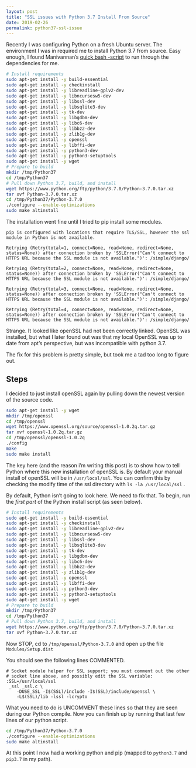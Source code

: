 ```yaml
---
layout: post
title: "SSL issues with Python 3.7 Install From Source"
date: 2019-02-26
permalink: python37-ssl-issue
---
```


Recently I was configuring Python on a fresh Ubuntu server. The environment I was in required me to install Python 3.7 from source. Easy enough, I found Manivannan’s [quick bash -script](https://medium.com/@manivannan_data/install-python3-7-in-ubuntu-16-04-dfd9b4f11e5c) to run through the dependencies for me.

```bash
# Install requirements
sudo apt-get install -y build-essential
sudo apt-get install -y checkinstall
sudo apt-get install -y libreadline-gplv2-dev
sudo apt-get install -y libncursesw5-dev
sudo apt-get install -y libssl-dev
sudo apt-get install -y libsqlite3-dev
sudo apt-get install -y tk-dev
sudo apt-get install -y libgdbm-dev
sudo apt-get install -y libc6-dev
sudo apt-get install -y libbz2-dev
sudo apt-get install -y zlib1g-dev
sudo apt-get install -y openssl
sudo apt-get install -y libffi-dev
sudo apt-get install -y python3-dev
sudo apt-get install -y python3-setuptools
sudo apt-get install -y wget
# Prepare to build
mkdir /tmp/Python37
cd /tmp/Python37
# Pull down Python 3.7, build, and install
wget https://www.python.org/ftp/python/3.7.0/Python-3.7.0.tar.xz
tar xvf Python-3.7.0.tar.xz
cd /tmp/Python37/Python-3.7.0
./configure --enable-optimizations
sudo make altinstall
```

The installation went fine until I tried to pip install some modules.

```
pip is configured with locations that require TLS/SSL, however the ssl module in Python is not available.

Retrying (Retry(total=1, connect=None, read=None, redirect=None, status=None)) after connection broken by 'SSLError("Can't connect to HTTPS URL because the SSL module is not available.")': /simple/django/

Retrying (Retry(total=2, connect=None, read=None, redirect=None, status=None)) after connection broken by 'SSLError("Can't connect to HTTPS URL because the SSL module is not available.")': /simple/django/

Retrying (Retry(total=3, connect=None, read=None, redirect=None, status=None)) after connection broken by 'SSLError("Can't connect to HTTPS URL because the SSL module is not available.")': /simple/django/

Retrying (Retry(total=4, connect=None, read=None, redirect=None, status=None)) after connection broken by 'SSLError("Can't connect to HTTPS URL because the SSL module is not available.")': /simple/django/
```

Strange. It looked like openSSL had not been correctly linked. OpenSSL was installed, but what I later found out was that my local OpenSSL was up to date from apt’s perspective, but was incompatible with python 3.7.

The fix for this problem is pretty simple, but took me a tad too long to figure out.

## Steps

I decided to just install openSSL again by pulling down the newest version of the source code.

```bash
sudo apt-get install -y wget
mkdir /tmp/openssl
cd /tmp/openssl
wget https://www.openssl.org/source/openssl-1.0.2q.tar.gz
tar xvf openssl-1.0.2q.tar.gz
cd /tmp/openssl/openssl-1.0.2q
./config
make
sudo make install
```

The key here (and the reason i’m writing this post) is to show how to tell Python where this new installation of openSSL is. By default your manual install of openSSL will be in `/usr/local/ssl`. You can confirm this by checking the modify time of the ssl directory with `ls -la /usr/local/ssl` .

By default, Python isn’t going to look here. We need to fix that. To begin, run the _first part_ of the Python install script (as seen below).

```bash
# Install requirements
sudo apt-get install -y build-essential
sudo apt-get install -y checkinstall
sudo apt-get install -y libreadline-gplv2-dev
sudo apt-get install -y libncursesw5-dev
sudo apt-get install -y libssl-dev
sudo apt-get install -y libsqlite3-dev
sudo apt-get install -y tk-dev
sudo apt-get install -y libgdbm-dev
sudo apt-get install -y libc6-dev
sudo apt-get install -y libbz2-dev
sudo apt-get install -y zlib1g-dev
sudo apt-get install -y openssl
sudo apt-get install -y libffi-dev
sudo apt-get install -y python3-dev
sudo apt-get install -y python3-setuptools
sudo apt-get install -y wget
# Prepare to build
mkdir /tmp/Python37
cd /tmp/Python37
# Pull down Python 3.7, build, and install
wget https://www.python.org/ftp/python/3.7.0/Python-3.7.0.tar.xz
tar xvf Python-3.7.0.tar.xz
```

Now STOP, cd to `/tmp/openssl/Python-3.7.0` and open up the file `Modules/Setup.dist`

You should see the following lines COMMENTED.

```
# Socket module helper for SSL support; you must comment out the other
# socket line above, and possibly edit the SSL variable:
:SSL=/usr/local/ssl
 _ssl _ssl.c \
    -DUSE_SSL -I$(SSL)/include -I$(SSL)/include/openssl \
    -L$(SSL)/lib -lssl -lcrypto
```

What you need to do is UNCOMMENT these lines so that they are seen during our Python compile. Now you can finish up by running that last few lines of our python script.

```bash
cd /tmp/Python37/Python-3.7.0
./configure --enable-optimizations
sudo make altinstall
```

At this point I now had a working python and pip (mapped to `python3.7` and `pip3.7` in my path).
